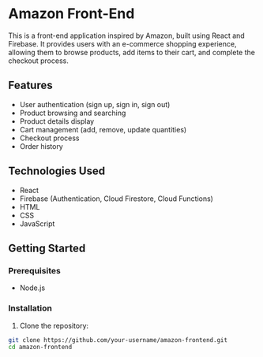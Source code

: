 # Amazon Front-End

This is a front-end application inspired by Amazon, built using React and Firebase. It provides users with an e-commerce shopping experience, allowing them to browse products, add items to their cart, and complete the checkout process.

## Features

- User authentication (sign up, sign in, sign out)
- Product browsing and searching
- Product details display
- Cart management (add, remove, update quantities)
- Checkout process
- Order history

## Technologies Used

- React
- Firebase (Authentication, Cloud Firestore, Cloud Functions)
- HTML
- CSS
- JavaScript

## Getting Started

### Prerequisites

- Node.js 

### Installation

1. Clone the repository:

```bash
git clone https://github.com/your-username/amazon-frontend.git
cd amazon-frontend
